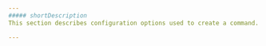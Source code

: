 ```yaml
---
##### shortDescription
This section describes configuration options used to create a command.

---
```

